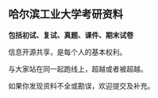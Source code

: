 ## 哈尔滨工业大学考研资料
**包括初试、复试、真题、课件、期末试卷**

信息开源共享，是每个人的基本权利。

与大家站在同一起跑线上，超越或者被超越。

如果你发现资料不全或勘误，欢迎提交及补充。
